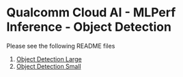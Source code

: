 # Qualcomm Cloud AI - MLPerf Inference - Object Detection

Please see the following README files
1. [Object Detection Large](https://github.com/krai/ck-qaic/blob/main/program/object-detection-qaic-loadgen/README.SSD_Large.md) 
2. [Object Detection Small](https://github.com/krai/ck-qaic/blob/main/program/object-detection-qaic-loadgen/README.SSD_Small.md) 

